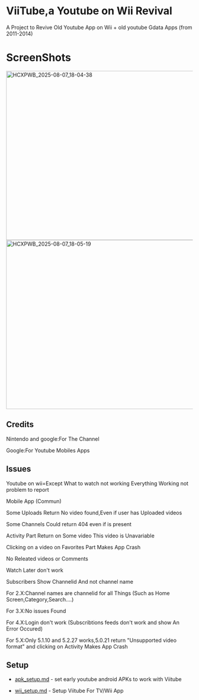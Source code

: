 # ViiTube,a Youtube on Wii Revival

A Project to Revive Old Youtube App on Wii + old youtube Gdata Apps (from 2011-2014)

# ScreenShots

<img width="827" height="456" alt="HCXPWB_2025-08-07_18-04-38" src="https://github.com/user-attachments/assets/74705839-7811-448f-8452-4ce515844585" />

<img width="827" height="456" alt="HCXPWB_2025-08-07_18-05-19" src="https://github.com/user-attachments/assets/3f42a79a-2661-4b17-a0b1-b062c09765a9" />


## Credits

Nintendo and google:For The Channel

Google:For Youtube Mobiles Apps

## Issues

Youtube on wii=Except What to watch not working Everything Working not problem to report

Mobile App (Commun)

Some Uploads Return No video found,Even if user has Uploaded videos

Some Channels Could return 404 even if is present

Activity Part Return on Some video This video is Unavariable

Clicking on a video on Favorites Part Makes App Crash

No Releated videos or Comments

Watch Later don't work

Subscribers Show Channelid And not channel name

For 2.X:Channel names are channelid for all Things (Such as Home Screen,Category,Search....)

For 3.X:No issues Found

For 4.X:Login don't work (Subscribtions feeds don't work and show An Error Occured)

For 5.X:Only 5.1.10 and 5.2.27 works,5.0.21 return "Unsupported video format" and clicking on Activity Makes App Crash

## Setup

- [apk_setup.md](apk_setup.md) - set early youtube android APKs to work with Viitube

- [wii_setup.md](wii_setup.md) - Setup Viitube For TV/Wii App
